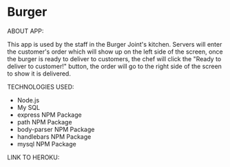 # Burger

ABOUT APP:

This app is used by the staff in the Burger Joint's kitchen. Servers will enter the customer's order which will show up on the left side of the screen, once the burger is ready to deliver to customers, the chef will click the "Ready to deliver to customer!" button, the order will go to the right side of the screen to show it is delivered.



TECHNOLOGIES USED:

- Node.js
- My SQL
- express NPM Package
- path NPM Package
- body-parser NPM Package
- handlebars NPM Package
- mysql NPM Package

LINK TO HEROKU: 